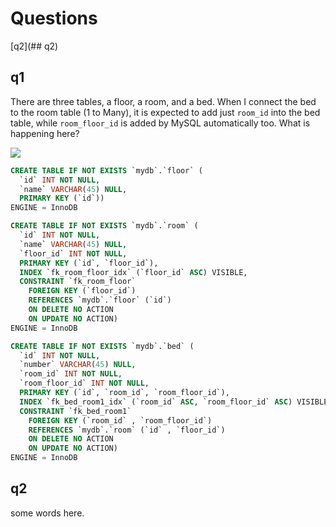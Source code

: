 # Questions

[q2](## q2)

## q1

There are three tables, a floor, a room, and a bed. When I connect the bed to the room table (1 to Many), it is expected to add just `room_id` into the bed table, while `room_floor_id` is added by MySQL automatically too. What is happening here?

![](https://s25.picofile.com/file/8452268392/test.png)

```sql
CREATE TABLE IF NOT EXISTS `mydb`.`floor` (
  `id` INT NOT NULL,
  `name` VARCHAR(45) NULL,
  PRIMARY KEY (`id`))
ENGINE = InnoDB
```

```sql
CREATE TABLE IF NOT EXISTS `mydb`.`room` (
  `id` INT NOT NULL,
  `name` VARCHAR(45) NULL,
  `floor_id` INT NOT NULL,
  PRIMARY KEY (`id`, `floor_id`),
  INDEX `fk_room_floor_idx` (`floor_id` ASC) VISIBLE,
  CONSTRAINT `fk_room_floor`
    FOREIGN KEY (`floor_id`)
    REFERENCES `mydb`.`floor` (`id`)
    ON DELETE NO ACTION
    ON UPDATE NO ACTION)
ENGINE = InnoDB
```

```sql
CREATE TABLE IF NOT EXISTS `mydb`.`bed` (
  `id` INT NOT NULL,
  `number` VARCHAR(45) NULL,
  `room_id` INT NOT NULL,
  `room_floor_id` INT NOT NULL,
  PRIMARY KEY (`id`, `room_id`, `room_floor_id`),
  INDEX `fk_bed_room1_idx` (`room_id` ASC, `room_floor_id` ASC) VISIBLE,
  CONSTRAINT `fk_bed_room1`
    FOREIGN KEY (`room_id` , `room_floor_id`)
    REFERENCES `mydb`.`room` (`id` , `floor_id`)
    ON DELETE NO ACTION
    ON UPDATE NO ACTION)
ENGINE = InnoDB
```

## q2

some words here.
